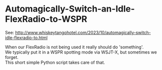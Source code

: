 # Automagically-Switch-an-Idle-FlexRadio-to-WSPR

See: http://www.whiskeytangohotel.com/2023/10/automagically-switch-idle-flexradio-to.html

When our FlexRadio is not being used it really should do 'something'.   
We typically put it in a WSPR spotting mode via WSJT-X, but sometimes we forget.  
This short simple Python script takes care of that.
